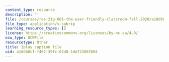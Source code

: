 ```yaml
---
content_type: resource
description: ''
file: /courses/res-21g-001-the-user-friendly-classroom-fall-2020/a18db0cff46239fc02481de72108f604_94YsseQIXq0.srt
file_type: application/x-subrip
learning_resource_types: []
license: https://creativecommons.org/licenses/by-nc-sa/4.0/
ocw_type: OCWFile
resourcetype: Other
title: 3play caption file
uid: a18db0cf-f462-39fc-0248-1de72108f604
---
```

